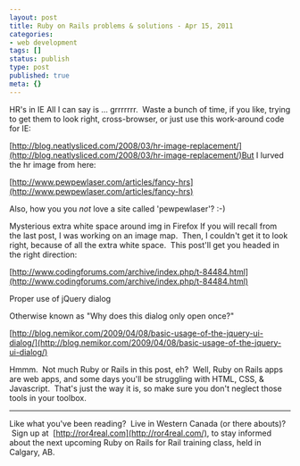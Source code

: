 ```yaml
---
layout: post
title: Ruby on Rails problems & solutions - Apr 15, 2011
categories:
- web development
tags: []
status: publish
type: post
published: true
meta: {}
---
```


HR's in IE
All I can say is ... grrrrrrr.  Waste a bunch of time, if you like, trying to get them to look right, cross-browser, or just use this work-around code for IE:


[http://blog.neatlysliced.com/2008/03/hr-image-replacement/](http://blog.neatlysliced.com/2008/03/hr-image-replacement/)But I lurved the hr image from here:


[http://www.pewpewlaser.com/articles/fancy-hrs](http://www.pewpewlaser.com/articles/fancy-hrs)

Also, how you you *not* love a site called 'pewpewlaser'? :-)

Mysterious extra white space around img in Firefox
If you will recall from the last post, I was working on an image map.  Then, I couldn't get it to look right, because of all the extra white space.  This post'll get you headed in the right direction:



[http://www.codingforums.com/archive/index.php/t-84484.html](http://www.codingforums.com/archive/index.php/t-84484.html)

Proper use of jQuery dialog

Otherwise known as "Why does this dialog only open once?"  

[http://blog.nemikor.com/2009/04/08/basic-usage-of-the-jquery-ui-dialog/](http://blog.nemikor.com/2009/04/08/basic-usage-of-the-jquery-ui-dialog/)

Hmmm.  Not much Ruby or Rails in this post, eh?  Well, Ruby on Rails apps are web apps, and some days you'll be struggling with HTML, CSS, & Javascript.  That's just the way it is, so make sure you don't neglect those tools in your toolbox.



----



Like what you've been reading?  Live in Western Canada (or there abouts)?  Sign up at 
[http://ror4real.com](http://ror4real.com/), to stay informed about the next upcoming Ruby on Rails for Rail training class, held in Calgary, AB.
